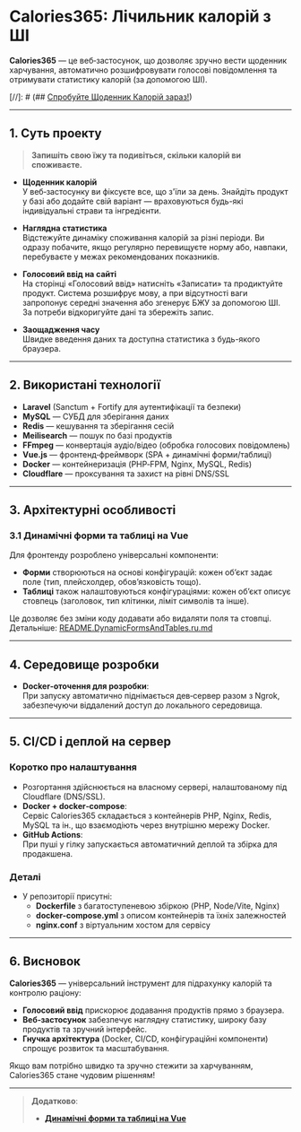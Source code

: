 # Calories365: Лічильник калорій з ШІ

**Calories365** — це веб‑застосунок, що дозволяє зручно вести щоденник харчування, автоматично розшифровувати голосові повідомлення та отримувати статистику калорій (за допомогою ШІ).

[//]: # (## [Спробуйте Щоденник Калорій зараз!](https://calculator.calories365.xyz))

---

## 1. Суть проекту

> **Запишіть свою їжу та подивіться, скільки калорій ви споживаєте.**

- **Щоденник калорій**  
  У веб‑застосунку ви фіксуєте все, що з'їли за день. Знайдіть продукт у базі або додайте свій варіант — враховуються будь-які індивідуальні страви та інгредієнти.

- **Наглядна статистика**  
  Відстежуйте динаміку споживання калорій за різні періоди. Ви одразу побачите, якщо регулярно перевищуєте норму або, навпаки, перебуваєте у межах рекомендованих показників.

- **Голосовий ввід на сайті**  
  На сторінці «Голосовий ввід» натисніть «Записати» та продиктуйте продукт. Система розшифрує мову, а при відсутності ваги запропонує середні значення або згенерує БЖУ за допомогою ШІ. За потреби відкоригуйте дані та збережіть запис.

- **Заощадження часу**  
  Швидке введення даних та доступна статистика з будь-якого браузера.

---

## 2. Використані технології

- **Laravel** (Sanctum + Fortify для аутентифікації та безпеки)
- **MySQL** — СУБД для зберігання даних
- **Redis** — кешування та зберігання сесій
- **Meilisearch** — пошук по базі продуктів
- **FFmpeg** — конвертація аудіо/відео (обробка голосових повідомлень)
- **Vue.js** — фронтенд‑фреймворк (SPA + динамічні форми/таблиці)
- **Docker** — контейнеризація (PHP‑FPM, Nginx, MySQL, Redis)
- **Cloudflare** — проксування та захист на рівні DNS/SSL

---

## 3. Архітектурні особливості

### 3.1 Динамічні форми та таблиці на Vue

Для фронтенду розроблено універсальні компоненти:

- **Форми** створюються на основі конфігурацій: кожен об’єкт задає поле (тип, плейсхолдер, обов’язковість тощо).
- **Таблиці** також налаштовуються конфігураціями: кожен об’єкт описує стовпець (заголовок, тип клітинки, ліміт символів та інше).

Це дозволяє без зміни коду додавати або видаляти поля та стовпці.  
Детальніше: [README.DynamicFormsAndTables.ru.md](./README.DynamicFormsAndTables.ru.md)

---

## 4. Середовище розробки

- **Docker‑оточення для розробки**:  
  При запуску автоматично піднімається дев‑сервер разом з Ngrok, забезпечуючи віддалений доступ до локального середовища.

---

## 5. CI/CD і деплой на сервер

### Коротко про налаштування

- Розгортання здійснюється на власному сервері, налаштованому під Cloudflare (DNS/SSL).
- **Docker + docker‑compose**:  
  Сервіс Calories365 складається з контейнерів PHP, Nginx, Redis, MySQL та ін., що взаємодіють через внутрішню мережу Docker.
- **GitHub Actions**:  
  При пуші у гілку запускається автоматичний деплой та збірка для продакшена.

### Деталі

- У репозиторії присутні:
    - **Dockerfile** з багатоступеневою збіркою (PHP, Node/Vite, Nginx)
    - **docker‑compose.yml** з описом контейнерів та їхніх залежностей
    - **nginx.conf** з віртуальним хостом для сервісу

---

## 6. Висновок

**Calories365** — універсальний інструмент для підрахунку калорій та контролю раціону:

- **Голосовий ввід** прискорює додавання продуктів прямо з браузера.
- **Веб‑застосунок** забезпечує наглядну статистику, широку базу продуктів та зручний інтерфейс.
- **Гнучка архітектура** (Docker, CI/CD, конфігураційні компоненти) спрощує розвиток та масштабування.

Якщо вам потрібно швидко та зручно стежити за харчуванням, Calories365 стане чудовим рішенням!

---

> **Додатково**:
> - [**Динамічні форми та таблиці на Vue**](./README.DynamicFormsAndTables.ru.md)
